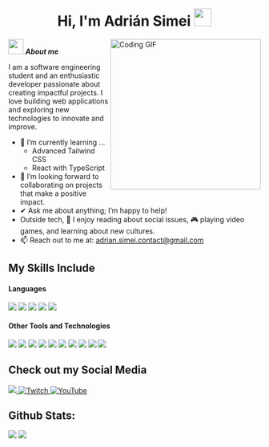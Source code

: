 <h1 align="center"><b>Hi, I'm Adrián Simei</b> <img src="https://media.giphy.com/media/hvRJCLFzcasrR4ia7z/giphy.gif" width="35"></h1>

<img align="right" width=300px alt="Coding GIF" src="https://media.giphy.com/media/qgQUggAC3Pfv687qPC/giphy.gif" />

<img src="https://media.giphy.com/media/ObNTw8Uzwy6KQ/giphy.gif" width="30px">&nbsp;***About me***

I am a software engineering student and an enthusiastic developer passionate about creating impactful projects. I love building web applications and exploring new technologies to innovate and improve.

- 🌱 I’m currently learning ...
  - Advanced Tailwind CSS
  - React with TypeScript
- 👯 I’m looking forward to collaborating on projects that make a positive impact.
- ✔ Ask me about anything; I’m happy to help!
- Outside tech, 💜 I enjoy reading about social issues, 🎮 playing video games, and learning about new cultures.
- 📫 Reach out to me at: <a href="simed41@gmail.com">adrian.simei.contact@gmail.com</a>

## My Skills Include

<h4>Languages</h4>
<span>
  <img src="https://img.shields.io/badge/HTML5-E34F26?style=for-the-badge&logo=html5&logoColor=white">
  <img src="https://img.shields.io/badge/CSS3-1572B6?style=for-the-badge&logo=css3&logoColor=white">
  <img src="https://img.shields.io/badge/JavaScript-F7DF1E?style=for-the-badge&logo=javascript&logoColor=black">
  <img src="https://img.shields.io/badge/Python-3670A0?style=for-the-badge&logo=python&logoColor=ffdd54">
  <img src="https://img.shields.io/badge/TypeScript-007ACC?style=for-the-badge&logo=typescript&logoColor=white">
</span>

<h4>Other Tools and Technologies</h4>
<span>
  <img src="https://img.shields.io/badge/Git-F05032?style=for-the-badge&logo=git&logoColor=white">
  <img src="https://img.shields.io/badge/Tailwind_CSS-38B2AC?style=for-the-badge&logo=tailwind-css&logoColor=white">
  <img src="https://img.shields.io/badge/Node.js-339933?style=for-the-badge&logo=node.js&logoColor=white">
  <img src="https://img.shields.io/badge/React-20232A?style=for-the-badge&logo=react&logoColor=61DAFB">
  <img src="https://img.shields.io/badge/Prisma-2D3748?style=for-the-badge&logo=prisma&logoColor=white">
  <img src="https://img.shields.io/badge/Redux-764ABC?style=for-the-badge&logo=redux&logoColor=white">
  <img src="https://img.shields.io/badge/Express.js-000000?style=for-the-badge&logo=express&logoColor=white">
  <img src="https://img.shields.io/badge/Jest-C21325?style=for-the-badge&logo=jest&logoColor=white">
  <img src="https://img.shields.io/badge/Axios-5A29E4?style=for-the-badge&logoColor=white">
  <img src="https://img.shields.io/badge/Design%20Patterns-FF6F61?style=for-the-badge&logoColor=white">
</span>

## Check out my Social Media

<a href="https://www.instagram.com/adrian.simei/">
    <img src="https://img.shields.io/badge/Instagram-%23E4405F.svg?style=for-the-badge&logo=Instagram&logoColor=white">
</a>
<a href="https://www.twitch.tv/adriansimei">
    <img src="https://img.shields.io/badge/Twitch-9347FF?style=for-the-badge&logo=twitch&logoColor=white" alt="Twitch">
</a>
<a href="https://www.youtube.com/@AdrianSimei">
    <img src="https://img.shields.io/badge/YouTube-%23FF0000.svg?style=for-the-badge&logo=YouTube&logoColor=white" alt="YouTube">
</a>

<h2>Github Stats:</h2>

[![](https://github-readme-stats.vercel.app/api?username=adriansimei&show_icons=true&theme=tokyonight&hide_border=true&locale=en)](https://github.com/adriansimei)
[![](https://github-readme-streak-stats.herokuapp.com/?user=adriansimei&theme=material-palenight)](https://github.com/adriansimei)
